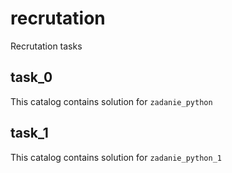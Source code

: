 # recrutation
Recrutation tasks

## task_0
This catalog contains solution for `zadanie_python`

## task_1
This catalog contains solution for `zadanie_python_1`

